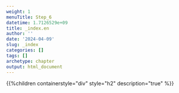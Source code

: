 ```yaml
---
weight: 1
menuTitle: Step_6
datetime: 1.7126529e+09
title: _index.en
author: ''
date: '2024-04-09'
slug: _index
categories: []
tags: []
archetype: chapter
output: html_document
---
```


{{%children containerstyle="div" style="h2" description="true" %}}
